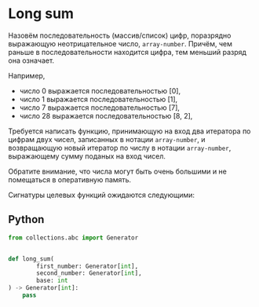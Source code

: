 # Long sum

Назовём последовательность (массив/список) цифр, поразрядно выражающую неотрицательное число, `array-number`. Причём, 
чем раньше в последовательности находится цифра, тем меньший разряд она означает.

Например,
- число 0 выражается последовательностью [0],
- число 1 выражается последовательностью [1],
- число 7 выражается последовательностью [7],
- число 28 выражается последовательностью [8, 2],

Требуется написать функцию, принимающую на вход два итератора по цифрам двух чисел, записанных в нотации `array-number`,
и возвращающую новый итератор по числу в нотации `array-number`, выражающему сумму поданых на вход чисел.

Обратите внимание, что числа могут быть очень большими и не помещаться в оперативную память.

Сигнатуры целевых функций ожидаются следующими:
## Python

```python
from collections.abc import Generator


def long_sum(
        first_number: Generator[int],
        second_number: Generator[int],
        base: int
) -> Generator[int]:
    pass
```
